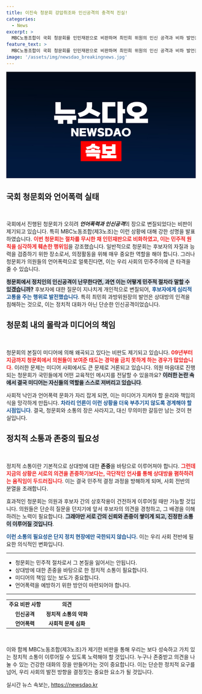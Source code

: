 ```yaml
---
title: 이진숙 청문회 강압취조와 인신공격의 충격적 진실!
categories:
  - News
excerpt: >
  MBC노동조합이 국회 청문회를 인민재판으로 비판하며 최민희 위원의 인신 공격과 비하 발언을 강하게 반발했습니다. 이들의 주장은 언어폭력과 사회적 낙인에 대한 우려를 드러내며, 청문회의 본질이 왜곡됐음을 강조합니다.
feature_text: >
  MBC노동조합이 국회 청문회를 인민재판으로 비판하며 최민희 위원의 인신 공격과 비하 발언을 강하게 반발했습니다. 이들의 주장은 언어폭력과 사회적 낙인에 대한 우려를 드러내며, 청문회의 본질이 왜곡됐음을 강조합니다.
image: '/assets/img/newsdao_breakingnews.jpg'
---
```


<p><img src="/assets/img/newsdao_breakingnews.jpg" alt="ranknews 속보" /></p>

<h2 data-ke-size="size26">국회 청문회와 언어폭력 실태</h2>

<p data-ke-size="size16">&nbsp;</p> 

<p>국회에서 진행된 청문회가 오히려 <strong><em>언어폭력과 인신공격</em></strong>의 장으로 변질되었다는 비판이 제기되고 있습니다. 특히 MBC노동조합(제3노조)는 이런 상황에 대해 강한 성명을 발표하였습니다. <b><span style="color: #ee2323;">이번 청문회는 절차를 무시한 채 인민재판으로 비화하였고, 이는 민주적 원칙을 심각하게 훼손한 행위임</span></b>을 강조했습니다. 일반적으로 청문회는 후보자의 자질과 능력을 검증하기 위한 장소로서, 의정활동을 위해 매우 중요한 역할을 해야 합니다. 그러나 청문회가 의원들의 언어폭력으로 얼룩진다면, 이는 우리 사회의 민주주의에 큰 타격을 줄 수 있습니다.</p>

<p><b><span style="background-color: #21538527;">청문회에서 정치인의 인신공격이 난무한다면, 과연 이는 어떻게 민주적 절차라 말할 수 있겠습니까?</span></b> 후보자에 대한 질문이 지나치게 개인적으로 변질되어, <b><span style="color: #1a5490;">후보자에게 심리적 고통을 주는 행위로 발전했습니다</span></b>. 특히 최민희 과방위원장의 발언은 상대방의 인격을 침해하는 것으로, 이는 정치적 대화가 아닌 단순한 인신공격이었습니다. </p>

<h2 data-ke-size="size26">청문회 내의 몰락과 미디어의 책임</h2>

<p data-ke-size="size16">&nbsp;</p>

<p>청문회의 본질이 미디어에 의해 왜곡되고 있다는 비판도 제기되고 있습니다. <b><span style="color: #ee2323;">09년부터 지금까지 청문회에서 의원들이 보여준 태도는 경악을 금치 못하게 하는 경우가 많았습니다.</span></b> 이러한 문제는 미디어 사회에서도 큰 문제로 거론되고 있습니다. 의원 마음대로 진행되는 청문회가 국민들에게 어떤 교육적인 메시지를 전달할 수 있을까요? <b><span style="background-color: #21538527;">이러한 논란 속에서 결국 미디어는 자신들의 역할을 스스로 저버리고 있습니다</span></b>. </p>

<p>사회적 낙인과 언어폭력 문화가 자리 잡게 되면, 이는 미디어가 지켜야 할 윤리와 책임의식을 망각하게 만듭니다. <b><span style="color: #1a5490;">차라리 언론이 이런 상황을 더욱 부추기지 않도록 경계해야 할 시점입니다</span></b>. 결국, 청문회와 소통의 장은 사라지고, 대신 무의미한 갈등만 남는 것이 현실입니다.</p>

<h2 data-ke-size="size26">정치적 소통과 존중의 필요성</h2>

<p data-ke-size="size16">&nbsp;</p>

<p>정치적 소통이란 기본적으로 상대방에 대한 <strong>존중</strong>을 바탕으로 이루어져야 합니다. <b><span style="color: #ee2323;">그런데 지금의 상황은 서로의 의견을 존중하기보다는, 극단적인 언사를 통해 상대방을 폄하하려는 움직임이 두드러집니다</span></b>. 이는 결국 민주적 결정 과정을 방해하게 되며, 사회 전반의 분열을 초래합니다.</p>

<p>효과적인 청문회는 의원과 후보자 간의 상호작용이 건전하게 이루어질 때만 가능할 것입니다. 의원들은 단순히 질문을 던지기에 앞서 후보자의 의견을 경청하고, 그 배경을 이해하려는 노력이 필요합니다. <b><span style="background-color: #21538527;">그래야만 서로 간의 신뢰와 존중이 쌓이게 되고, 진정한 소통이 이루어질 것입니다</span></b>.</p>

<p><b><span style="color: #1a5490;">이런 소통의 필요성은 단지 정치 현장에만 국한되지 않습니다.</span></b> 이는 우리 사회 전반에 필요한 의식적인 변화입니다. </p>

<hr>

<ul>
<li>청문회는 민주적 절차로서 그 본질을 잃어서는 안됩니다.</li>
<li>상대방에 대한 존중을 바탕으로 한 정치적 소통이 필요합니다.</li>
<li>미디어의 책임 있는 보도가 중요합니다.</li>
<li>언어폭력을 예방하기 위한 방안이 마련되어야 합니다.</li>
</ul>

<hr>

<table>
<tr>
<td style="text-align: center; height: 17px;"><b>주요 비판 사항</b></td>
<td style="text-align: center; height: 17px;"><b>의견</b></td>
</tr>
<tr>
<td style="text-align: center; height: 17px;"><b>인신공격</b></td>
<td style="text-align: center; height: 17px;"><b>정치적 소통의 약화</b></td>
</tr>
<tr>
<td style="text-align: center; height: 17px;"><b>언어폭력</b></td>
<td style="text-align: center; height: 17px;"><b>사회적 문제 심화</b></td>
</tr>
</table>

<p data-ke-size="size16">&nbsp;</p>

<p>이와 함께 MBC노동조합(제3노조)가 제기한 비판을 통해 우리는 보다 성숙하고 가치 있는 정치적 소통이 이루어질 수 있도록 노력해야 할 것입니다. 누구나 존중받고 의견을 나눌 수 있는 건강한 대화의 장을 만들어가는 것이 중요합니다. 이는 단순한 정치적 요구를 넘어, 우리 사회의 발전 방향을 결정짓는 중요한 요소가 될 것입니다.</p>
실시간 뉴스 속보는, <a href="https://newsdao.kr" rel="dofollow">https://newsdao.kr</a>


